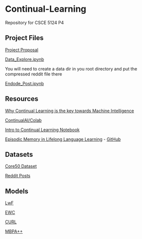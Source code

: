 # Continual-Learning
Repository for CSCE 5124 P4 





## Project Files

[Project Proposal](https://docs.google.com/presentation/d/1CRLX_wxaSNPcYa8rTN84LSuM5k8u7ZmddhwwK4vvqvQ/edit?usp=sharing)

[Data_Explore.ipynb](Data_Explore.ipynb)

You will need to create a data dir in you root directory and put the compressed reddit file there

[Endode_Post.ipynb](Endode_Post.ipynb)



## Resources

[Why Continual Learning is the key towards Machine Intelligence](https://medium.com/continual-ai/why-continuous-learning-is-the-key-towards-machine-intelligence-1851cb57c308)

[ContinualAI/Colab](https://github.com/ContinualAI/colab)

[Intro to Continual Learning Notebook](https://colab.research.google.com/github/ContinualAI/colab/blob/master/notebooks/intro_to_continual_learning.ipynb)

[Episodic Memory in Lifelong Language Learning](https://arxiv.org/pdf/1906.01076v3.pdf) - [GitHub](https://github.com/h3lio5/episodic-lifelong-learning)


## Datasets

[Core50 Dataset](https://vlomonaco.github.io/core50/)

[Reddit Posts](https://drive.google.com/file/d/12C7lOehVMF8XKyb0nK2U6nZS_Z7VJihB/view?usp=sharing)

## Models

[LwF](https://arxiv.org/pdf/1606.09282.pdf)

[EWC](https://arxiv.org/pdf/1612.00796.pdf)

[CURL](https://proceedings.neurips.cc/paper/2019/file/861578d797aeb0634f77aff3f488cca2-Paper.pdf)

[MBPA++](https://arxiv.org/pdf/1906.01076v3.pdf)
